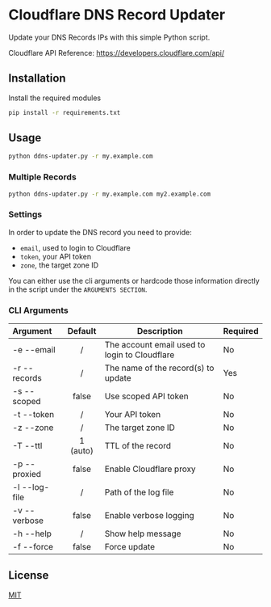 # Cloudflare DNS Record Updater

Update your DNS Records IPs with this simple Python script.

Cloudflare API Reference: <https://developers.cloudflare.com/api/>

## Installation

Install the required modules

```bash
pip install -r requirements.txt
```

## Usage

```bash
python ddns-updater.py -r my.example.com
```

### Multiple Records

```bash
python ddns-updater.py -r my.example.com my2.example.com
```

### Settings

In order to update the DNS record you need to provide:

- `email`, used to login to Cloudflare
- `token`, your API token
- `zone`, the target zone ID

You can either use the cli arguments or hardcode those information directly in the script under the `ARGUMENTS SECTION`.

### CLI Arguments

| Argument      | Default  | Description                                   | Required |
| :------------ | :------: | --------------------------------------------- | :------- |
| -e --email    |    /     | The account email used to login to Cloudflare | No       |
| -r --records  |    /     | The name of the record(s) to update           | Yes      |
| -s --scoped   |  false   | Use scoped API token                          | No       |
| -t --token    |    /     | Your API token                                | No       |
| -z --zone     |    /     | The target zone ID                            | No       |
| -T --ttl      | 1 (auto) | TTL of the record                             | No       |
| -p --proxied  |  false   | Enable Cloudflare proxy                       | No       |
| -l --log-file |    /     | Path of the log file                          | No       |
| -v --verbose  |  false   | Enable verbose logging                        | No       |
| -h --help     |    /     | Show help message                             | No       |
| -f --force    |  false   | Force update                                  | No       |

## License

[MIT](https://choosealicense.com/licenses/mit/)
